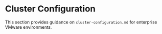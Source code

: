 # Cluster Configuration

This section provides guidance on `cluster-configuration.md` for enterprise VMware environments.